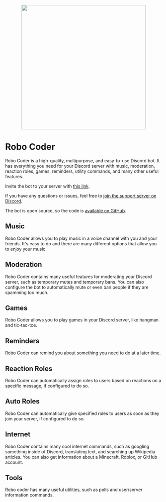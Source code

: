 <p align="center"><img src="https://raw.githubusercontent.com/ilovetocode2019/Robo-Coder/master/assets/commands.gif" width="400"></p>

# Robo Coder

Robo Coder is a high-quality, multipurpose, and easy-to-use Discord bot. It has everything you need for your Discord server with music, moderation, reaction roles, games, reminders, utility commands, and many other useful features.

Invite the bot to your server with [this link](https://discord.com/oauth2/authorize?client_id=639607732202110977&scope=bot+applications.commands&permissions=4566936822).

If you have any questions or issues, feel free to [join the support server on Discord](https://discord.gg/6jQpPeEtQM).

The bot is open source, so the code is [available on GitHub](https://github.com/ilovetocode2019/Robo-Coder).

## Music
Robo Coder allows you to play music in a voice channel with you and your friends. It's easy to do and there are many different options that allow you to enjoy your music.

## Moderation
Robo Coder contains many useful features for moderating your Discord server, such as temporary mutes and temporary bans. You can also configure the bot to automatically mute or even ban people if they are spamming too much.

## Games
Robo Coder allows you to play games in your Discord server, like hangman and tic-tac-toe.

## Reminders
Robo Coder can remind you about something you need to do at a later time.

## Reaction Roles
Robo Coder can automatically assign roles to users based on reactions on a specific message, if configured to do so.

## Auto Roles
Robo Coder can automatically give specified roles to users as soon as they join your server, if configured to do so.

## Internet
Robo Coder contains many cool internet commands, such as googling something inside of Discord, translating text, and searching up Wikipedia articles. You can also get information about a Minecraft, Roblox, or GitHub account.

## Tools
Robo coder has many useful utilities, such as polls and user/server information commands.
